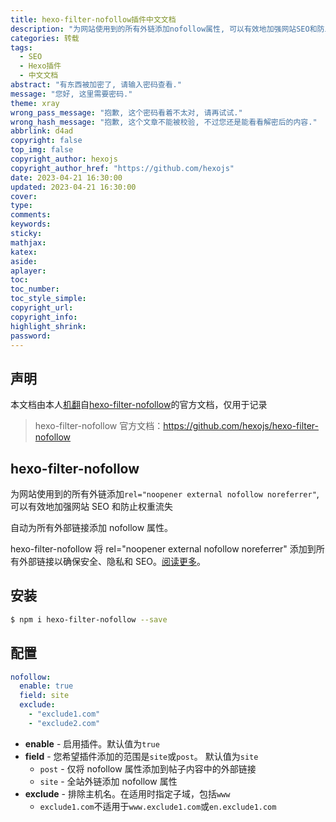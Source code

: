 ```yaml
---
title: hexo-filter-nofollow插件中文文档
description: "为网站使用到的所有外链添加nofollow属性, 可以有效地加强网站SEO和防止权重流失"
categories: 转载
tags:
  - SEO
  - Hexo插件
  - 中文文档
abstract: "有东西被加密了, 请输入密码查看."
message: "您好, 这里需要密码."
theme: xray
wrong_pass_message: "抱歉, 这个密码看着不太对, 请再试试."
wrong_hash_message: "抱歉, 这个文章不能被校验, 不过您还是能看看解密后的内容."
abbrlink: d4ad
copyright: false
top_img: false
copyright_author: hexojs
copyright_author_href: "https://github.com/hexojs"
date: 2023-04-21 16:30:00
updated: 2023-04-21 16:30:00
cover:
type:
comments:
keywords:
sticky:
mathjax:
katex:
aside:
aplayer:
toc:
toc_number:
toc_style_simple:
copyright_url:
copyright_info:
highlight_shrink:
password:
---
```


## 声明

本文档由本人[机翻](https://translate.google.com/)自[hexo-filter-nofollow](https://github.com/hexojs/hexo-filter-nofollow)的官方文档，仅用于记录

> hexo-filter-nofollow 官方文档：https://github.com/hexojs/hexo-filter-nofollow

## hexo-filter-nofollow

为网站使用到的所有外链添加`rel="noopener external nofollow noreferrer"`, 可以有效地加强网站 SEO 和防止权重流失

自动为所有外部链接添加 nofollow 属性。

hexo-filter-nofollow 将 rel="noopener external nofollow noreferrer" 添加到所有外部链接以确保安全、隐私和 SEO。[阅读更多](https://developer.mozilla.org/en-US/docs/Web/HTML/Attributes/rel)。

## 安装

```bash
$ npm i hexo-filter-nofollow --save
```

## 配置

```yaml
nofollow:
  enable: true
  field: site
  exclude:
    - "exclude1.com"
    - "exclude2.com"
```

- **enable** - 启用插件。默认值为`true`
- **field** - 您希望插件添加的范围是`site`或`post`。 默认值为`site`
  - `post` - 仅将 nofollow 属性添加到帖子内容中的外部链接
  - `site` - 全站外链添加 nofollow 属性
- **exclude** - 排除主机名。在适用时指定子域，包括`www`
  - `exclude1.com`不适用于`www.exclude1.com`或`en.exclude1.com`
